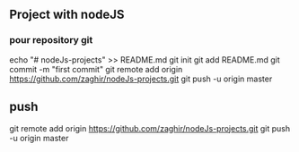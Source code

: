 ## Project with nodeJS

### pour repository git

echo "# nodeJs-projects" >> README.md
git init
git add README.md
git commit -m "first commit"
git remote add origin https://github.com/zaghir/nodeJs-projects.git
git push -u origin master

push 
--------------------------
git remote add origin https://github.com/zaghir/nodeJs-projects.git
git push -u origin master

